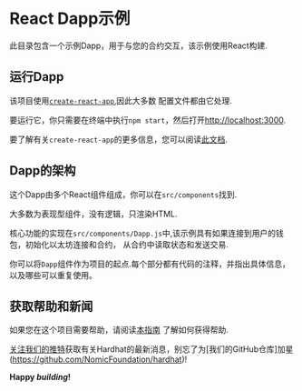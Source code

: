 # React Dapp示例

此目录包含一个示例Dapp，用于与您的合约交互，该示例使用React构建.

## 运行Dapp

该项目使用[`create-react-app`](https://create-react-app.dev/),因此大多数
配置文件都由它处理.

要运行它，你只需要在终端中执行`npm start`，然后打开[http://localhost:3000](http://localhost:3000).

要了解有关`create-react-app`的更多信息，您可以阅读[此文档](https://create-react-app.dev/docs/getting-started).

## Dapp的架构

这个Dapp由多个React组件组成，你可以在`src/components`找到.

大多数为表现型组件，没有逻辑，只渲染HTML.

核心功能的实现在`src/components/Dapp.js`中,该示例具有如果连接到用户的钱包，初始化以太坊连接和合约，
从合约中读取状态和发送交易.

你可以将`Dapp`组件作为项目的起点.每个部分都有代码的注释，并指出具体信息，以及哪些可以重复使用。

## 获取帮助和新闻

如果您在这个项目需要帮助，请阅读[本指南](https://hardhat.org/hardhat-runner/docs/guides/getting-help)
了解如何获得帮助.

[关注我们的推特](https://twitter.com/HardhatHQ)获取有关Hardhat的最新消息，别忘了为[我们的GitHub仓库]加星(https://github.com/NomicFoundation/hardhat)!

**Happy _building_!**